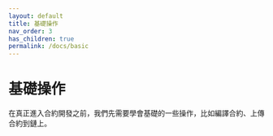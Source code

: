 ```yaml
---
layout: default
title: 基礎操作
nav_order: 3
has_children: true
permalink: /docs/basic
---
```


# 基礎操作

在真正進入合約開發之前，我們先需要學會基礎的一些操作，比如編譯合約、上傳合約到鏈上。

<!-- 
To make it as easy as possible to write documentation in plain Markdown, most UI components are styled using default Markdown elements with few additional CSS classes needed.
{: .fs-6 .fw-300 } -->
